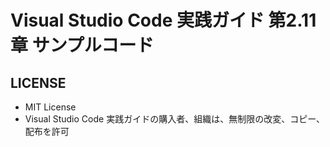 # Visual Studio Code 実践ガイド 第2.11章 サンプルコード

## LICENSE

- MIT License
- Visual Studio Code 実践ガイドの購入者、組織は、無制限の改変、コピー、配布を許可

